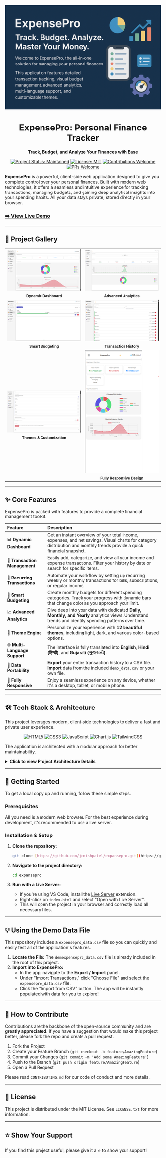 
<div align="center">

<img src="expansepro/assets/ExpensePro Banner.png" alt="ExpensePro Banner"/>

# ExpensePro: Personal Finance Tracker

**Track, Budget, and Analyze Your Finances with Ease**

</div> 

<div align="center">

[![Project Status: Maintained](https://img.shields.io/badge/status-maintained-green.svg)](https://github.com/jenishpatel/expansepro/)
[![License: MIT](https://img.shields.io/badge/License-MIT-yellow.svg)](https://opensource.org/licenses/MIT)
[![Contributions Welcome](https://img.shields.io/badge/contributions-welcome-brightgreen.svg?style=flat)](CONTRIBUTING.md)
[![PRs Welcome](https://img.shields.io/badge/PRs-welcome-brightgreen.svg?style=flat-square)](http://makeapullrequest.com)

</div>

**ExpensePro** is a powerful, client-side web application designed to give you complete control over your personal finances. Built with modern web technologies, it offers a seamless and intuitive experience for tracking transactions, managing budgets, and gaining deep analytical insights into your spending habits. All your data stays private, stored directly in your browser.


### **[➡️ View Live Demo](https://expansepro.netlify.app/)**

---

## 📸 Project Gallery

<table align="center">
  <tr>
    <td align="center" width="50%"><img src="expansepro/assets/dashboard.png" alt="Dashboard View"><br><sub><b>Dynamic Dashboard</b></sub></td>
    <td align="center" width="50%"><img src="expansepro/assets/analytics.png" alt="Analytics View"><br><sub><b>Advanced Analytics</b></sub></td>
  </tr>
  <tr>
    <td align="center" width="50%"><img src="expansepro/assets/budgets.png" alt="Budgets View"><br><sub><b>Smart Budgeting</b></sub></td>
    <td align="center" width="50%"><img src="expansepro/assets/transactions.png" alt="Transactions View"><br><sub><b>Transaction History</b></sub></td>
  </tr>
   <tr>
    <td align="center" width="50%"><img src="expansepro/assets/settings.png" alt="Settings View"><br><sub><b>Themes & Customization</b></sub></td>
    <td align="center" width="50%"><img src="expansepro/assets/mobile.png" alt="Mobile Responsive View"><br><sub><b>Fully Responsive Design</b></sub></td>
  </tr>
</table>

---

## ✨ Core Features

ExpensePro is packed with features to provide a complete financial management toolkit.

| Feature | Description |
| :--- | :--- |
| 📊 **Dynamic Dashboard** | Get an instant overview of your total income, expenses, and net savings. Visual charts for category distribution and monthly trends provide a quick financial snapshot. |
| 💸 **Transaction Management** | Easily add, categorize, and view all your income and expense transactions. Filter your history by date or search for specific items. |
| 🔄 **Recurring Transactions** | Automate your workflow by setting up recurring weekly or monthly transactions for bills, subscriptions, or regular income. |
| 🎯 **Smart Budgeting** | Create monthly budgets for different spending categories. Track your progress with dynamic bars that change color as you approach your limit. |
| 📈 **Advanced Analytics** | Dive deep into your data with dedicated **Daily, Monthly, and Yearly** analytics views. Understand trends and identify spending patterns over time. |
| 🎨 **Theme Engine** | Personalize your experience with **12 beautiful themes**, including light, dark, and various color-based options. |
| 🌐 **Multi-Language Support** | The interface is fully translated into **English**, **Hindi (हिन्दी)**, and **Gujarati (ગુજરાતી)**. |
| 💾 **Data Portability** | **Export** your entire transaction history to a CSV file. **Import** data from the included `demo_data.csv` or your own file. |
| 📱 **Fully Responsive** | Enjoy a seamless experience on any device, whether it's a desktop, tablet, or mobile phone. |

---

## 🛠️ Tech Stack & Architecture

This project leverages modern, client-side technologies to deliver a fast and private user experience.

<div align="center">

![HTML5](https://img.shields.io/badge/html5-%23E34F26.svg?style=for-the-badge&logo=html5&logoColor=white)
![CSS3](https://img.shields.io/badge/css3-%231572B6.svg?style=for-the-badge&logo=css3&logoColor=white)
![JavaScript](https://img.shields.io/badge/javascript-%23323330.svg?style=for-the-badge&logo=javascript&logoColor=%23F7DF1E)
![Chart.js](https://img.shields.io/badge/Chart.js-FF6384?style=for-the-badge&logo=chartdotjs&logoColor=white)
![TailwindCSS](https://img.shields.io/badge/tailwindcss-%2338B2AC.svg?style=for-the-badge&logo=tailwind-css&logoColor=white)

</div>

The application is architected with a modular approach for better maintainability.

<details>
<summary><strong>Click to view Project Architecture Details</strong></summary>

| File / Directory | Purpose |
| :--- | :--- |
| `index.html` | The single entry point for the application. |
| `css/style.css` | Contains all custom CSS, theme variables, and responsive design queries. |
| `js/main.js` | The core of the application; initializes the app and handles main event listeners. |
| `js/ui.js` | Manages all DOM manipulations, panel switching, and modal handling. |
| `js/data.js` | The data layer; handles all interactions with Local Storage and data import/export. |
| `js/transactions.js` | Contains logic for adding/deleting transactions. |
| `js/budgets.js` | Manages all logic related to budget management. |
| `js/charts.js` | Responsible for rendering all charts using Chart.js. |
| `js/analytics.js` | Powers the entire Analytics panel and its views. |
| `js/categories.js` | Handles the management of spending categories. |
| `js/themes.js` | Defines all 12 color themes and the logic to apply them. |
| `js/langManager.js` | Manages fetching and applying multi-language translations. |
| `lang/` | Holds the JSON files for each supported language. |

</details>

---

## 🚀 Getting Started

To get a local copy up and running, follow these simple steps.

### Prerequisites

All you need is a modern web browser. For the best experience during development, it's recommended to use a live server.

### Installation & Setup

1.  **Clone the repository:**

    ```sh
    git clone [https://github.com/jenishpatel/expansepro.git](https://github.com/your-username/expansepro.git)
    ```
2.  **Navigate to the project directory:**
    ```sh
    cd expansepro
    ```
3.  **Run with a Live Server:**
    * If you're using VS Code, install the [Live Server](https://marketplace.visualstudio.com/items?itemName=ritwickdey.LiveServer) extension.
    * Right-click on `index.html` and select "Open with Live Server".
    * This will open the project in your browser and correctly load all necessary files.

---

## 💡 Using the Demo Data File

This repository includes a `expensepro_data.csv` file so you can quickly and easily test all of the application's features.

1.  **Locate the File:** The `demexpensepro_data.csv` file is already included in the root of this project.
2.  **Import into ExpensePro:**
    * In the app, navigate to the **Export / Import** panel.
    * Under "Import Transactions," click "Choose File" and select the `expensepro_data.csv` file.
    * Click the "Import from CSV" button. The app will be instantly populated with data for you to explore!

---

## 🤝 How to Contribute

Contributions are the backbone of the open-source community and are **greatly appreciated**. If you have a suggestion that would make this project better, please fork the repo and create a pull request.

1.  Fork the Project
2.  Create your Feature Branch (`git checkout -b feature/AmazingFeature`)
3.  Commit your Changes (`git commit -m 'Add some AmazingFeature'`)
4.  Push to the Branch (`git push origin feature/AmazingFeature`)
5.  Open a Pull Request

Please read `CONTRIBUTING.md` for our code of conduct and more details.

---

## 📜 License

This project is distributed under the MIT License. See `LICENSE.txt` for more information.

---

## ⭐ Show Your Support

If you find this project useful, please give it a ⭐️ to show your support!
